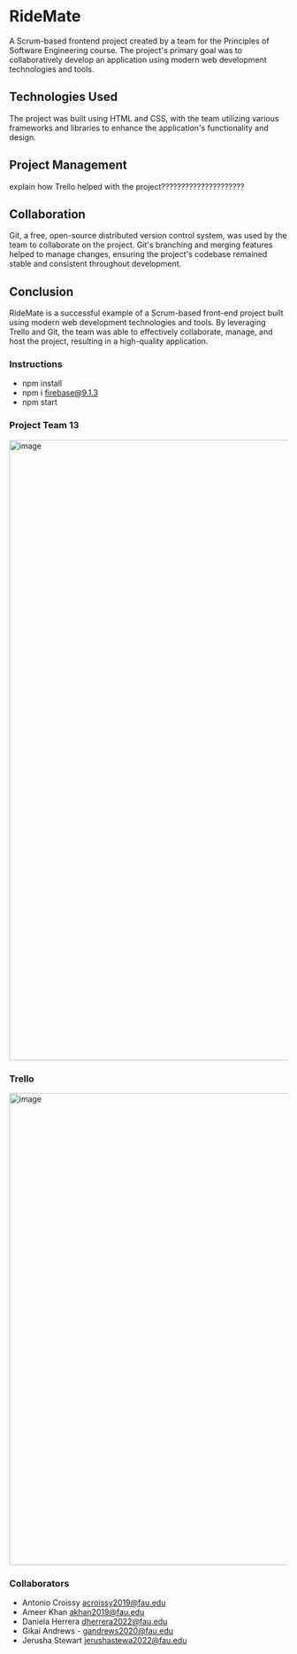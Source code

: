 # RideMate

A Scrum-based frontend project created by a team for the Principles of Software Engineering course. The project's primary goal was to collaboratively develop an application using modern web development technologies and tools.

## Technologies Used

The project was built using HTML and CSS, with the team utilizing various frameworks and libraries to enhance the application's functionality and design.

## Project Management

explain how Trello helped with the project?????????????????????

## Collaboration

Git, a free, open-source distributed version control system, was used by the team to collaborate on the project. Git's branching and merging features helped to manage changes, ensuring the project's codebase remained stable and consistent throughout development.

## Conclusion

RideMate is a successful example of a Scrum-based front-end project built using modern web development technologies and tools. By leveraging Trello and Git, the team was able to effectively collaborate, manage, and host the project, resulting in a high-quality application.

### Instructions

- npm install
- npm i firebase@9.1.3
- npm start

### Project Team 13

<img width="1120" alt="image" src="https://github.com/ddlhg/RideMate/assets/116442206/2205e106-9bb6-4fc4-9c5d-5627cba0b551">

### Trello

<img width="852" alt="image" src="https://github.com/ddlhg/RideMate/assets/116442206/4659941c-9cbe-452c-927c-6b5bf3166634">

### Collaborators

- Antonio Croissy acroissy2019@fau.edu
- Ameer Khan akhan2019@fau.edu
- Daniela Herrera dherrera2022@fau.edu
- Gikai Andrews - gandrews2020@fau.edu
- Jerusha Stewart jerushastewa2022@fau.edu
